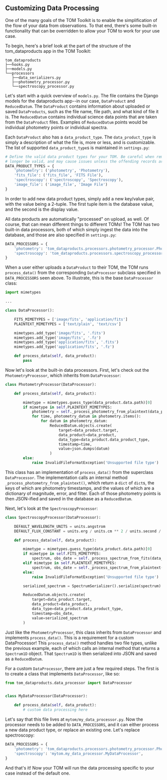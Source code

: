 Customizing Data Processing
---------------------------

One of the many goals of the TOM Toolkit is to enable the simplification of the flow of your data from observations. To
that end, there's some built-in functionality that can be overridden to allow your TOM to work for your use case.

To begin, here's a brief look at the part of the structure of the tom_dataproducts app in the TOM Toolkit:

```
tom_dataproducts
├──hooks.py
├──models.py
└──processors
   ├──data_serializers.py
   ├──photometry_processor.py
   └──spectroscopy_processor.py
```

Let's start with a quick overview of `models.py`. The file contains the Django models for the dataproducts app--in our
case, `DataProduct` and `ReducedDatum`. The `DataProduct` contains information about uploaded or saved `DataProducts`,
such as the file name, file path, and what kind of file it is. The `ReducedDatum` contains individual science data
points that are taken from the `DataProduct` files. Examples of `ReducedDatum` points would be individual photometry
points or individual spectra.

Each `DataProduct` also has a `data_product_type`. The `data_product_type` is simply a description of what the file is,
more or less, and is customizable. The list of supported `data_product_type`s is maintained in `settings.py`:

```python
# Define the valid data product types for your TOM. Be careful when removing items, as previously valid types will no
# longer be valid, and may cause issues unless the offending records are modified.
DATA_PRODUCT_TYPES = {
    'photometry': ('photometry', 'Photometry'),
    'fits_file': ('fits_file', 'FITS File'),
    'spectroscopy': ('spectroscopy', 'Spectroscopy'),
    'image_file': ('image_file', 'Image File')
}
```

In order to add new data product types, simply add a new key/value pair, with the value being a 2-tuple. The first
tuple item is the database value, and the second is the display value.

All data products are automatically "processed" on upload, as well. Of course, that can mean different things to
different TOMs! The TOM has two built-in data processors, both of which simply ingest the data into the database,
and those are also specified in `settings.py`:

```python
DATA_PROCESSORS = {
    'photometry': 'tom_dataproducts.processors.photometry_processor.PhotometryProcessor',
    'spectroscopy': 'tom_dataproducts.processors.spectroscopy_processor.SpectroscopyProcessor',
}
```

When a user either uploads a `DataProduct` to their TOM, the TOM runs `process_data()` from the corresponding
`DataProcessor` subclass specified in `DATA_PROCESSORS` seen above. To illustrate, this is the base `DataProcessor`
class:

```python
import mimetypes

...

class DataProcessor():

    FITS_MIMETYPES = ['image/fits', 'application/fits']
    PLAINTEXT_MIMETYPES = ['text/plain', 'text/csv']

    mimetypes.add_type('image/fits', '.fits')
    mimetypes.add_type('image/fits', '.fz')
    mimetypes.add_type('application/fits', '.fits')
    mimetypes.add_type('application/fits', '.fz')

    def process_data(self, data_product):
        pass

```

Now let's look at the built-in data processors. First, let's check out the `PhotometryProcessor`, which inherits from
`DataProcessor`:

```python
class PhotometryProcessor(DataProcessor):

    def process_data(self, data_product):

        mimetype = mimetypes.guess_type(data_product.data.path)[0]
        if mimetype in self.PLAINTEXT_MIMETYPES:
            photometry = self._process_photometry_from_plaintext(data_product)
            for time, photometry_datum in photometry.items():
                for datum in photometry_datum:
                    ReducedDatum.objects.create(
                        target=data_product.target,
                        data_product=data_product,
                        data_type=data_product.data_product_type,
                        timestamp=time,
                        value=json.dumps(datum)
                    )
        else:
            raise InvalidFileFormatException('Unsupported file type')
```

This class has an implementation of `process_data()` from the superclass `DataProcessor`. The implementation calls an
internal method `_process_photometry_from_plaintext()`, which return a `dict` of `dict`s, the keys of which are
photometry timestamps, and the values of which are a dictionary of magnitude, error, and filter. Each of those
photometry points is then JSON-ified and saved in the database as a `ReducedDatum`.

Next, let's look at the `SpectroscopyProcessor`:

```python
class SpectroscopyProcessor(DataProcessor):

    DEFAULT_WAVELENGTH_UNITS = units.angstrom
    DEFAULT_FLUX_CONSTANT = units.erg / units.cm ** 2 / units.second / units.angstrom

    def process_data(self, data_product):

        mimetype = mimetypes.guess_type(data_product.data.path)[0]
        if mimetype in self.FITS_MIMETYPES:
            spectrum, obs_date = self._process_spectrum_from_fits(data_product)
        elif mimetype in self.PLAINTEXT_MIMETYPES:
            spectrum, obs_date = self._process_spectrum_from_plaintext(data_product)
        else:
            raise InvalidFileFormatException('Unsupported file type')

        serialized_spectrum = SpectrumSerializer().serialize(spectrum)

        ReducedDatum.objects.create(
            target=data_product.target,
            data_product=data_product,
            data_type=data_product.data_product_type,
            timestamp=obs_date,
            value=serialized_spectrum
        )
```

Just like the `PhotometryProcessor`, this class inherits from `DataProcessor` and implements `process_data()`. This is a
requirement for a custom DataProcessor! This `process_data()` method handles two file types, unlike the previous
example, each of which calls an internal method that returns a `Spectrum1D` object. That `Spectrum1D` is then serialized
into JSON and saved as a `ReducedDatum`.

For a custom `DataProcessor`, there are just a few required steps. The first is to create a class that implements
`DataProcessor`, like so:

```python
from tom_dataproducts.data_processor import DataProcessor


class MyDataProcessor(DataProcessor):

    def process_data(self, data_product):
        # custom data processing here
```

Let's say that this file lives at `mytom/my_data_processor.py`. Now the processor needs to be added to
`DATA_PROCESSORS`, and it can either process a new data product type, or replace an existing one. Let's replace
spectroscopy:

```python
DATA_PROCESSORS = {
    'photometry': 'tom_dataproducts.processors.photometry_processor.PhotometryProcessor',
    'spectroscopy': 'mytom.my_data_processor.MyDataProcessor',
}
```

And that's it! Now your TOM will run the data processing specific to your case instead of the default one.
